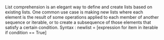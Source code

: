 List comprehension is an elegant way to define and create lists based on existing lists. 
One common use case is making new lists where each element is the result of some operations 
applied to each member of another sequence or iterable, or to create a subsequence of those 
elements that satisfy a certain condition. Syntax : newlist = [expression for item in iterable if condition == True]
